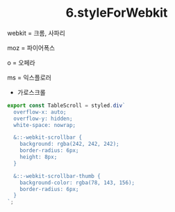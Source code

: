 <h1 align="center">
6.styleForWebkit
</h1>

webkit = 크롬, 사파리

moz = 파이어폭스

o = 오페라

ms = 익스플로러

- 가로스크롤

```jsx
export const TableScroll = styled.div`
  overflow-x: auto;
  overflow-y: hidden;
  white-space: nowrap;

  &::-webkit-scrollbar {
    background: rgba(242, 242, 242);
    border-radius: 6px;
    height: 8px;
  }

  &::-webkit-scrollbar-thumb {
    background-color: rgba(78, 143, 156);
    border-radius: 6px;
  }
`;
```
